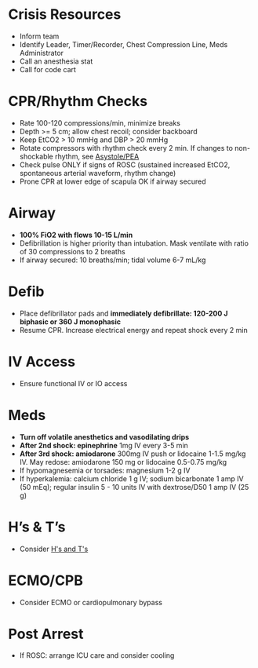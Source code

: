 # Crisis Resources
* Inform team
* Identify Leader, Timer/Recorder, Chest Compression Line, Meds Administrator
* Call an anesthesia stat
* Call for code cart

# CPR/Rhythm Checks
* Rate 100-120 compressions/min, minimize breaks
* Depth >= 5 cm; allow chest recoil; consider backboard
* Keep EtCO2 > 10 mmHg and DBP > 20 mmHg
* Rotate compressors with rhythm check every 2 min. If changes to non-shockable rhythm, see [Asystole/PEA]( ACLS-AsystolePEA)
* Check pulse ONLY if signs of ROSC (sustained increased EtCO2, spontaneous arterial waveform, rhythm change)
* Prone CPR at lower edge of scapula OK if airway secured

# Airway
* **100% FiO2 with flows 10-15 L/min**
* Defibrillation is higher priority than intubation. Mask ventilate with ratio of 30 compressions to 2 breaths
* If airway secured: 10 breaths/min; tidal volume 6-7 mL/kg

# Defib
* Place defibrillator pads and **immediately defibrillate: 120-200 J biphasic or 360 J monophasic**
* Resume CPR. Increase electrical energy and repeat shock every 2 min

# IV Access
* Ensure functional IV or IO access

# Meds
* **Turn off volatile anesthetics and vasodilating drips**
* **After 2nd shock: epinephrine** 1mg IV every 3-5 min
* **After 3rd shock: amiodarone** 300mg IV push or lidocaine 1-1.5 mg/kg IV. May redose: amiodarone 150 mg or lidocaine 0.5-0.75 mg/kg
* If hypomagnesemia or torsades: magnesium 1-2 g IV
* If hyperkalemia: calcium chloride 1 g IV; sodium bicarbonate 1 amp IV (50 mEq); regular insulin 5 - 10 units IV with dextrose/D50 1 amp IV (25 g)

# H’s & T’s
* Consider [H's and T's](HandTs)

# ECMO/CPB
* Consider ECMO or cardiopulmonary bypass

# Post Arrest
* If ROSC: arrange ICU care and consider cooling
